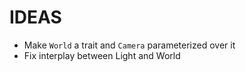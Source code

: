 # IDEAS

* Make `World` a trait and `Camera` parameterized over it
* Fix interplay between Light and World
